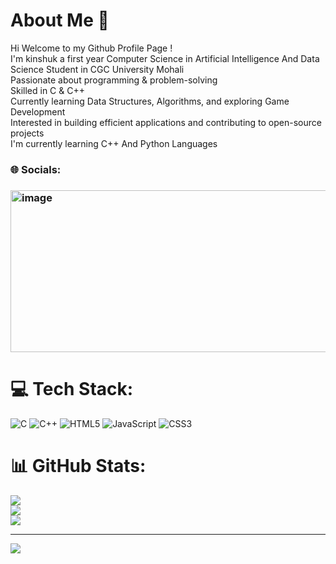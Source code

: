 #  About Me 🪽
Hi Welcome to my Github Profile Page !      
I'm kinshuk a first year Computer Science in Artificial Intelligence And Data Science Student in CGC University Mohali<br>
Passionate about programming & problem-solving<br>
Skilled in C & C++<br>
Currently learning Data Structures, Algorithms, and exploring Game Development<br>
Interested in building efficient applications and contributing to open-source projects<br>
I'm currently learning C++ And Python Languages<br>


<h3> 🌐 Socials:<h3/>
<img width="1000" height="259" alt="image" src="https://github.com/user-attachments/assets/5c8a5fe8-22c8-4cc2-a0e3-22d0578afedb" />


# 💻 Tech Stack:
![C](https://img.shields.io/badge/c-%2300599C.svg?style=for-the-badge&logo=c&logoColor=white) ![C++](https://img.shields.io/badge/c++-%2300599C.svg?style=for-the-badge&logo=c%2B%2B&logoColor=white) ![HTML5](https://img.shields.io/badge/html5-%23E34F26.svg?style=for-the-badge&logo=html5&logoColor=white) ![JavaScript](https://img.shields.io/badge/javascript-%23323330.svg?style=for-the-badge&logo=javascript&logoColor=%23F7DF1E) ![CSS3](https://img.shields.io/badge/css3-%231572B6.svg?style=for-the-badge&logo=css3&logoColor=white)
# 📊 GitHub Stats:
![](https://github-readme-stats.vercel.app/api?username=xkinshukx&theme=dark&hide_border=false&include_all_commits=false&count_private=false)<br/>
![](https://nirzak-streak-stats.vercel.app/?user=xkinshukx&theme=dark&hide_border=false)<br/>
![](https://github-readme-stats.vercel.app/api/top-langs/?username=xkinshukx&theme=dark&hide_border=false&include_all_commits=false&count_private=false&layout=compact)

---
[![](https://visitcount.itsvg.in/api?id=xkinshukx&icon=0&color=0)](https://visitcount.itsvg.in)

<!-- Proudly created with GPRM ( https://gprm.itsvg.in ) -->
